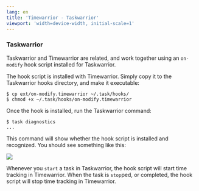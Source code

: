 ```yaml
---
lang: en
title: 'Timewarrior - Taskwarrior'
viewport: 'width=device-width, initial-scale=1'
---
```


### Taskwarrior

Taskwarrior and Timewarrior are related, and work together using an
`on-modify` hook script installed for Taskwarrior.

The hook script is installed with Timewarrior. Simply copy it to the
Taskwarrior hooks directory, and make it executable:

    $ cp ext/on-modify.timewarrior ~/.task/hooks/
    $ chmod +x ~/.task/hooks/on-modify.timewarrior

Once the hook is installed, run the Taskwarrior command:

    $ task diagnostics
    ...

This command will show whether the hook script is installed and
recognized. You should see something like this:

![](/images/hook1.png)

Whenever you `start` a task in Taskwarrior, the hook script will start
time tracking in Timewarrior. When the task is `stop`ped, or completed,
the hook script will stop time tracking in Timewarrior.
